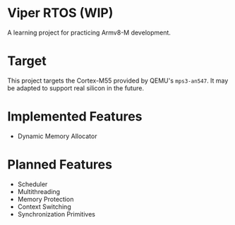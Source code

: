 # Viper RTOS (WIP)

A learning project for practicing Armv8-M development.

# Target

This project targets the Cortex-M55 provided by QEMU's `mps3-an547`. It may be adapted to support real silicon in 
the future.

# Implemented Features

- Dynamic Memory Allocator

# Planned Features

- Scheduler
- Multithreading
- Memory Protection
- Context Switching
- Synchronization Primitives